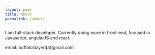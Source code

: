 ```yaml
---
layout: page
title: About
permalink: /about/
---
```


I am full-stack developer. Currently doing more in front-end, focused in Javascript, angularJS and react.

email: buffalolazyvn[at]gmail.com
